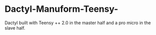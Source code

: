 # Dactyl-Manuform-Teensy-

Dactyl built with Teensy ++ 2.0 in the master half and a pro micro in the slave half. 
